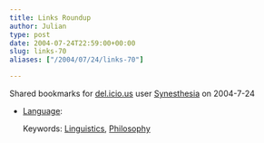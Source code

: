 ```yaml
---
title: Links Roundup
author: Julian
type: post
date: 2004-07-24T22:59:00+00:00
slug: links-70 
aliases: ["/2004/07/24/links-70"]

---
```

Shared bookmarks for [del.icio.us][1] user  [Synesthesia][2] on 2004-7-24

  * [Language][3]:
   
    Keywords: [Linguistics][4], [Philosophy][5]

 [1]: https://del.icio.us/
 [2]: https://del.icio.us/synesthesia
 [3]: https://dragonsfandango.blogspot.com/2004/07/language.html "https://dragonsfandango.blogspot.com/2004/07/language.html"
 [4]: https://del.icio.us/synesthesia/Linguistics
 [5]: https://del.icio.us/synesthesia/Philosophy